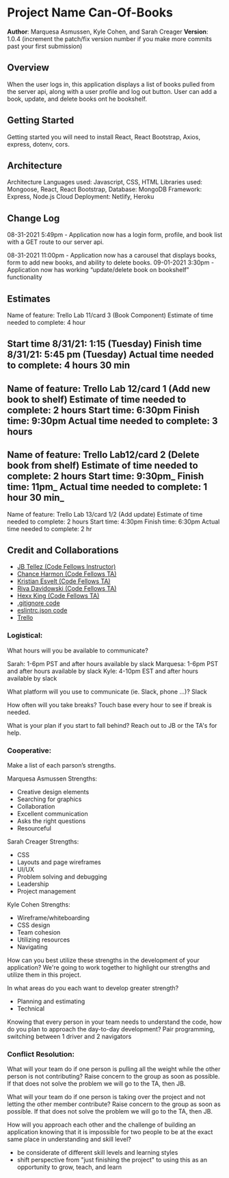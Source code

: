 # Project Name Can-Of-Books

**Author**: Marquesa Asmussen, Kyle Cohen, and Sarah Creager
**Version**: 1.0.4 (increment the patch/fix version number if you make more commits past your first submission)

## Overview
<!-- Provide a high level overview of what this application is and why you are building it, beyond the fact that it's an assignment for this class. (i.e. What's your problem domain?) -->
When the user logs in, this application displays a list of books pulled from the server api, along with a user profile and log out button. User can add a book, update, and delete books ont he bookshelf.


## Getting Started
<!-- What are the steps that a user must take in order to build this app on their own machine and get it running? -->

Getting started you will need to install React, React Bootstrap, Axios, express, dotenv, cors.

## Architecture
<!-- Provide a detailed description of the application design. What technologies (languages, libraries, etc) you're using, and any other relevant design information. -->

Architecture
Languages used: Javascript, CSS, HTML
Libraries used: Mongoose, React, React Bootstrap,
Database: MongoDB
Framework: Express, Node.js
Cloud Deployment: Netlify, Heroku

## Change Log
<!-- Use this area to document the iterative changes made to your application as each feature is successfully implemented. Use time stamps. Here's an example:

08-31-2021 4:59pm - Application now has a fully-functional express server, with a GET route for the location resource. -->

08-31-2021 5:49pm - Application now has a login form, profile, and book list with a GET route to our server api.

08-31-2021 11:00pm - Application now has a carousel that displays books, form to add new books, and ability to delete books.
09-01-2021 3:30pm - Application now has working “update/delete book on bookshelf” functionality

## Estimates
<!-- See below -->

Name of feature: Trello Lab 11/card 3 (Book Component)
Estimate of time needed to complete: 4 hour

Start time 8/31/21: 1:15 (Tuesday)
Finish time 8/31/21: 5:45 pm (Tuesday)
Actual time needed to complete: 4 hours 30 min
---------------------------------------------------
Name of feature: Trello Lab 12/card 1 (Add new book to shelf)
Estimate of time needed to complete: 2 hours
Start time: 6:30pm
Finish time: 9:30pm
Actual time needed to complete: 3 hours
---------------------------------------------------
Name of feature: Trello Lab12/card 2 (Delete book from shelf)
Estimate of time needed to complete: 2 hours
Start time: __9:30pm___
Finish time: __11pm___
Actual time needed to complete: __1 hour 30 min___
---------------------------------------------------
Name of feature: Trello Lab 13/card 1/2 (Add update)
Estimate of time needed to complete: 2 hours
Start time: 4:30pm
Finish time: 6:30pm
Actual time needed to complete: 2 hr

## Credit and Collaborations
<!-- Give credit (and a link) to other people or resources that helped you build this application. -->
* [JB Tellez (Code Fellows Instructor)](https://www.linkedin.com/in/jb-tellez/)
* [Chance Harmon (Code Fellows TA)](https://www.linkedin.com/in/chance-harmon/)
* [Kristian Esvelt (Code Fellows TA)](https://www.linkedin.com/in/kristianesvelt/)
* [Riva Davidowski (Code Fellows TA)](https://www.linkedin.com/in/riva-davidowski-rivad/)
* [Hexx King (Code Fellows TA)](https://www.linkedin.com/in/hexx-king/)
* [.gitignore code](https://www.gitignore.io/api/node,linux,macos,windows,visualstudiocode)
* [eslintrc.json code](https://github.com/codefellows/seattle-code-201d77/blob/main/configs/eslintrc.json)
* [Trello](https://trello.com/b/7Qips1UC/lab-week-2-code-301)

### Logistical:

What hours will you be available to communicate?

Sarah: 1-6pm PST and after hours available by slack
Marquesa: 1-6pm PST and after hours available by slack
Kyle: 4-10pm EST and after hours available by slack

What platform will you use to communicate (ie. Slack, phone …)?
Slack

How often will you take breaks?
Touch base every hour to see if break is needed.

What is your plan if you start to fall behind?
Reach out to JB or the TA's for help.

### Cooperative:

Make a list of each parson’s strengths.

Marquesa Asmussen Strengths:

* Creative design elements
* Searching for graphics
* Collaboration
* Excellent communication
* Asks the right questions
* Resourceful

Sarah Creager Strengths:

* CSS
* Layouts and page wireframes
* UI/UX
* Problem solving and debugging
* Leadership
* Project management

Kyle Cohen Strengths: 

* Wireframe/whiteboarding
* CSS design
* Team cohesion
* Utilizing resources
* Navigating

How can you best utilize these strengths in the development of your application?
We're going to work together to highlight our strengths and utilize them in this project.

In what areas do you each want to develop greater strength?

* Planning and estimating
* Technical

Knowing that every person in your team needs to understand the code, how do you plan to approach the day-to-day development?
Pair programming, switching between 1 driver and 2 navigators

### Conflict Resolution:

What will your team do if one person is pulling all the weight while the other person is not contributing?
Raise concern to the group as soon as possible. If that does not solve the problem we will go to the TA, then JB.

What will your team do if one person is taking over the project and not letting the other member contribute?
Raise concern to the group as soon as possible. If that does not solve the problem we will go to the TA, then JB.

How will you approach each other and the challenge of building an application knowing that it is impossible for two people to be at the exact same place in understanding and skill level?

* be considerate of different skill levels and learning styles
* shift perspective from "just finishing the project" to using this as an opportunity to grow, teach, and learn
